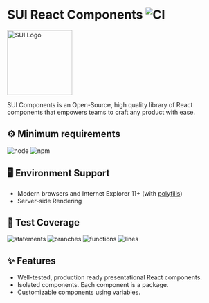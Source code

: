 # SUI React Components ![CI](https://github.com/SUI-Components/sui-components/workflows/CI/badge.svg)

<img src="https://avatars2.githubusercontent.com/u/13288987?s=200&v=4" alt="SUI Logo" width="150">

SUI Components is an Open-Source, high quality library of React components that empowers teams to craft any product with ease.

## ⚙️ Minimum requirements
![node](https://shields.io/badge/node-v16+-lightgray?logo=nodedotjs&logoWidth=20&style=for-the-badge)
![npm](https://shields.io/badge/npm-v7+-lightgrey?logo=npm&logoWidth=20&style=for-the-badge)

## 🖥 Environment Support

- Modern browsers and Internet Explorer 11+ (with [polyfills](https://github.com/SUI-Components/sui/tree/master/packages/sui-polyfills))
- Server-side Rendering

## 🧪 Test Coverage

![statements](https://shields.io/badge/statements-64.83%25-red)
![branches](https://shields.io/badge/branches-48.22%25-550000)
![functions](https://shields.io/badge/functions-47.8%25-550000)
![lines](https://shields.io/badge/lines-66.68%25-red)

## ✨ Features

- Well-tested, production ready presentational React components.
- Isolated components. Each component is a package.
- Customizable components using variables.
